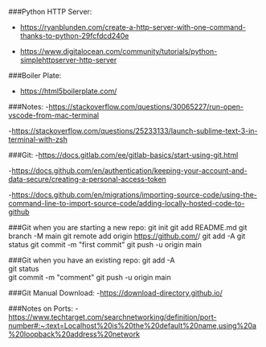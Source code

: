 




###Python HTTP Server:

- https://ryanblunden.com/create-a-http-server-with-one-command-thanks-to-python-29fcfdcd240e 

- https://www.digitalocean.com/community/tutorials/python-simplehttpserver-http-server 


###Boiler Plate:
- https://html5boilerplate.com/ 



###Notes:
-https://stackoverflow.com/questions/30065227/run-open-vscode-from-mac-terminal

-https://stackoverflow.com/questions/25233133/launch-sublime-text-3-in-terminal-with-zsh


###Git:
-https://docs.gitlab.com/ee/gitlab-basics/start-using-git.html

-https://docs.github.com/en/authentication/keeping-your-account-and-data-secure/creating-a-personal-access-token

-https://docs.github.com/en/migrations/importing-source-code/using-the-command-line-to-import-source-code/adding-locally-hosted-code-to-github


###Git when you are starting a new repo:
	git init
	git add README.md
	git branch -M main
	git remote add origin https://github.com/<user name>/<repo name>
	git add -A 
	git status
	git commit -m "first commit" 
	git push -u origin main


###Git when you have an existing repo:
	git add -A  
	git status    
	git commit -m "comment"
	git push -u origin main  



###Git Manual Download:
-https://download-directory.github.io/

###Notes on Ports:
-https://www.techtarget.com/searchnetworking/definition/port-number#:~:text=Localhost%20is%20the%20default%20name,using%20a%20loopback%20address%20network


